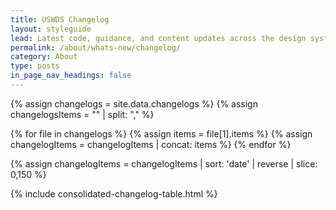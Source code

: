 ```yaml
---
title: USWDS Changelog
layout: styleguide
lead: Latest code, guidance, and content updates across the design system.
permalink: /about/whats-new/changelog/
category: About
type: posts
in_page_nav_headings: false
---
```


{% assign changelogs = site.data.changelogs %}
{% assign changelogsItems = "" | split: "," %}

{% for file in changelogs %}
  {% assign items = file[1].items %}
  {% assign changelogItems = changelogItems | concat: items %}
{% endfor %}

{% assign changelogItems = changelogItems | sort: 'date' | reverse | slice: 0,150 %}

<div class="maxw-desktop margin-top-6">
  {% include consolidated-changelog-table.html %}
</div>
